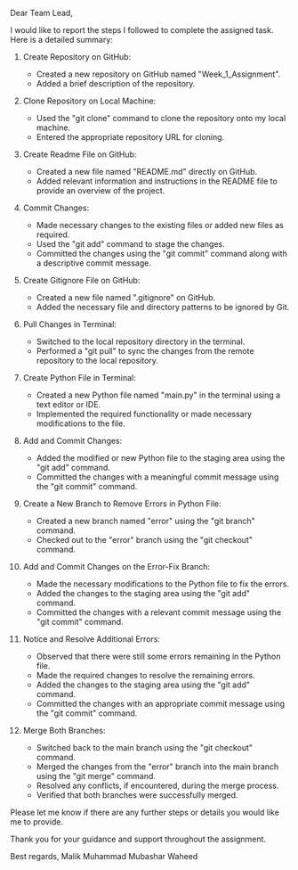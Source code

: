 Dear Team Lead,

I would like to report the steps I followed to complete the assigned task. Here is a detailed summary:

1. Create Repository on GitHub:
   - Created a new repository on GitHub named "Week_1_Assignment".
   - Added a brief description of the repository.

2. Clone Repository on Local Machine:
   - Used the "git clone" command to clone the repository onto my local machine.
   - Entered the appropriate repository URL for cloning.

3. Create Readme File on GitHub:
   - Created a new file named "README.md" directly on GitHub.
   - Added relevant information and instructions in the README file to provide an overview of the project.

4. Commit Changes:
   - Made necessary changes to the existing files or added new files as required.
   - Used the "git add" command to stage the changes.
   - Committed the changes using the "git commit" command along with a descriptive commit message.

5. Create Gitignore File on GitHub:
   - Created a new file named ".gitignore" on GitHub.
   - Added the necessary file and directory patterns to be ignored by Git.

6. Pull Changes in Terminal:
   - Switched to the local repository directory in the terminal.
   - Performed a "git pull" to sync the changes from the remote repository to the local repository.

7. Create Python File in Terminal:
   - Created a new Python file named "main.py" in the terminal using a text editor or IDE.
   - Implemented the required functionality or made necessary modifications to the file.

8. Add and Commit Changes:
   - Added the modified or new Python file to the staging area using the "git add" command.
   - Committed the changes with a meaningful commit message using the "git commit" command.

9. Create a New Branch to Remove Errors in Python File:
   - Created a new branch named "error" using the "git branch" command.
   - Checked out to the "error" branch using the "git checkout" command.

10. Add and Commit Changes on the Error-Fix Branch:
    - Made the necessary modifications to the Python file to fix the errors.
    - Added the changes to the staging area using the "git add" command.
    - Committed the changes with a relevant commit message using the "git commit" command.

11. Notice and Resolve Additional Errors:
    - Observed that there were still some errors remaining in the Python file.
    - Made the required changes to resolve the remaining errors.
    - Added the changes to the staging area using the "git add" command.
    - Committed the changes with an appropriate commit message using the "git commit" command.

12. Merge Both Branches:
    - Switched back to the main branch using the "git checkout" command.
    - Merged the changes from the "error" branch into the main branch using the "git merge" command.
    - Resolved any conflicts, if encountered, during the merge process.
    - Verified that both branches were successfully merged.

Please let me know if there are any further steps or details you would like me to provide.

Thank you for your guidance and support throughout the assignment.

Best regards,
Malik Muhammad Mubashar Waheed
